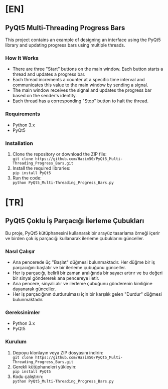<h1>[EN]</h1>
<h2>PyQt5 Multi-Threading Progress Bars</h2>

<p>This project contains an example of designing an interface using the PyQt5 library and updating progress bars using multiple threads.</p>

<h3>How It Works</h3>

<ul>
    <li>There are three "Start" buttons on the main window. Each button starts a thread and updates a progress bar.</li>
    <li>Each thread increments a counter at a specific time interval and communicates this value to the main window by sending a signal.</li>
    <li>The main window receives the signal and updates the progress bar based on the sender's identity.</li>
    <li>Each thread has a corresponding "Stop" button to halt the thread.</li>
</ul>

<h3>Requirements</h3>

<ul>
    <li>Python 3.x</li>
    <li>PyQt5</li>
</ul>

<h3>Installation</h3>

<ol>
    <li>Clone the repository or download the ZIP file:</li>
    <code>git clone https://github.com/Hazim50/PyQt5_Multi-Threading_Progress_Bars.git</code>
    <li>Install the required libraries:</li>
    <code>pip install PyQt5</code>
    <li>Run the code:</li>
    <code>python PyQt5_Multi-Threading_Progress_Bars.py</code>
</ol>

<h1>[TR]</h1>
<h2>PyQt5 Çoklu İş Parçacığı İlerleme Çubukları</h2>

<p>Bu proje, PyQt5 kütüphanesini kullanarak bir arayüz tasarlama örneği içerir ve birden çok iş parçacığı kullanarak ilerleme çubuklarını günceller.</p>

<h3>Nasıl Çalışır</h3>

<ul>
    <li>Ana pencerede üç "Başlat" düğmesi bulunmaktadır. Her düğme bir iş parçacığını başlatır ve bir ilerleme çubuğunu günceller.</li>
    <li>Her iş parçacığı, belirli bir zaman aralığında bir sayacı artırır ve bu değeri bir sinyal göndererek ana pencereye iletir.</li>
    <li>Ana pencere, sinyali alır ve ilerleme çubuğunu gönderenin kimliğine dayanarak günceller.</li>
    <li>Her iş parçacığının durdurulması için bir karşılık gelen "Durdur" düğmesi bulunmaktadır.</li>
</ul>

<h3>Gereksinimler</h3>

<ul>
    <li>Python 3.x</li>
    <li>PyQt5</li>
</ul>

<h3>Kurulum</h3>

<ol>
    <li>Depoyu klonlayın veya ZIP dosyasını indirin:</li>
    <code>git clone https://github.com/Hazim50/PyQt5_Multi-Threading_Progress_Bars.git</code>
    <li>Gerekli kütüphaneleri yükleyin:</li>
    <code>pip install PyQt5</code>
    <li>Kodu çalıştırın:</li>
    <code>python PyQt5_Multi-Threading_Progress_Bars.py</code>
</ol>

